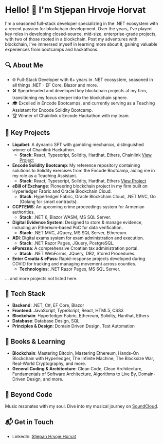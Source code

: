 # Hello! 👋 I'm Stjepan Hrvoje Horvat

I'm a seasoned full-stack developer specializing in the .NET ecosystem with a recent passion for blockchain development. Over the years, I've played key roles in developing closed-source, mid-size, enterprise-grade projects, with two of those rooted in a blockchain. Post my adventures with blockchain, I've immersed myself in learning more about it, gaining valuable experiences from bootcamps and hackathons.

## 🔍 About Me

- 🌐 Full-Stack Developer with 6+ years in .NET ecosystem, seasoned in all things .NET - EF Core, Blazor and more.
- 🛠️ Spearheaded and developed key blockchain projects at my firm, transitioning my focus deeper into the blockchain sphere.
- 🎓 Excelled in Encode Bootcamps, and currently serving as a Teaching Assistant for Encode Solidity Bootcamp.
- 🏆 Winner of Chainlink x Encode Hackathon with my team.

## 🚀 Key Projects

- **Liquibet**: A dynamic SFT with gambling mechanics, distinguished winner of Chainlink Hackathon. 
    - **Stack**: React, Typescript, Solidity, Hardhat, Ethers, Chainlink 
    [View Project](https://github.com/3fOhorky/liquibet)
- **Encode Solidity Bootcamp**: My reference repository containing solutions to Solidity exercises from the Encode Bootcamp, aiding me in my role as a Teaching Assistant. 
    - **Stack**: React, Typescript, Solidity, Hardhat, Ethers
    [View Project](https://github.com/3fOhorky/SolidityBootcampExcercises)
- **eBill of Exchange**: Pioneering blockchain project in my firm built on Hyperledger Fabric and Oracle Blockchain Cloud.
    - **Stack**: Hyperledger Fabric, Oracle Blockchain Cloud, .NET MVC, Go (Golang for smart contracts).
- **CCPTEMS**: An upcoming crime proceedings system for Armenian authorities.
    - **Stack**: .NET 6, Blazor WASM, MS SQL Server.
- **Digital Evidence System**: Designed to store & manage evidence, including an Ethereum-based PoC for data verification.
    - **Stack**: .NET MVC, JQuery, MS SQL Server, Ethereum.
- **ADI**: Digital exams system for exam administration and execution.
    - **Stack**: .NET Razor Pages, JQuery, PostgreSQL.
- **ePorezna**: A comprehensive Croatian tax administration portal.
    - **Stack**: .NET WebForms, JQuery, DB2, Stored Procedures.
- **Enter Croatia & ePass**: Rapid-response projects developed during COVID for tracking and managing movement across counties.
    - **Technologies**: .NET Razor Pages, MS SQL Server.

... and more projects not listed here.

## 💼 Tech Stack

- **Backend**: .NET, C#, EF Core, Blazor
- **Frontend**: JavaScript, TypeScript, React, HTML5, CSS3
- **Blockchain**: Hyperledger Fabric, Ethereum, Solidity, Hardhat, Ethers
- **Database**: Database Design, SQL
- **Principles & Design**: Domain Driven Design, Test Automation

## 📖 Books & Learning

- **Blockchain**: Mastering Bitcoin, Mastering Ethereum, Hands-On Blockchain with Hyperledger, The Infinite Machine, The Blocksize War, Real-World Cryptography, and more.
- **General Coding & Architecture**: Clean Code, Clean Architecture, Fundamentals of Software Architecture, Algorithms to Live By, Domain-Driven Design, and more.

## 🎸 Beyond Code

Music resonates with my soul. Dive into my musical journey on [SoundCloud](https://soundcloud.com/stjepan-hrvoje-horvat).

## 📬 Get in Touch

- LinkedIn: [Stjepan Hrvoje Horvat](https://www.linkedin.com/in/stjepan-hrvoje-horvat/)